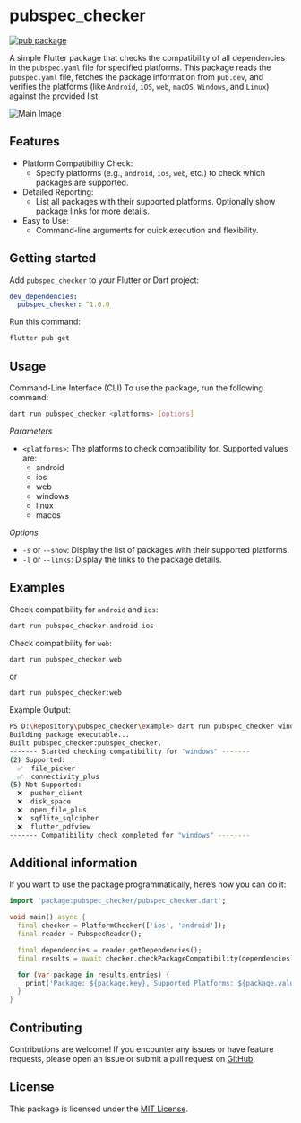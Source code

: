 # pubspec_checker
[![pub package](https://img.shields.io/pub/v/pubspec_checker.svg)](https://pub.dev/packages/pubspec_checker)

A simple Flutter package that checks the compatibility of all dependencies in the `pubspec.yaml` file for specified platforms. This package reads the `pubspec.yaml` file, fetches the package information from `pub.dev`, and verifies the platforms (like `Android`, `iOS`, `web`, `macOS`, `Windows`, and `Linux`) against the provided list.
<!-- 
This README describes the package. If you publish this package to pub.dev,
this README's contents appear on the landing page for your package.

For information about how to write a good package README, see the guide for
[writing package pages](https://dart.dev/guides/libraries/writing-package-pages). 

For general information about developing packages, see the Dart guide for
[creating packages](https://dart.dev/guides/libraries/create-library-packages)
and the Flutter guide for
[developing packages and plugins](https://flutter.dev/developing-packages). 
-->
![Main Image][main-image]

[main-image]: https://github.com/marianz-bonfire/pubspec_checker/blob/master/assets/demo.jpg


## Features

- Platform Compatibility Check:
    - Specify platforms (e.g., `android`, `ios`, `web`, etc.) to check which packages are supported.
- Detailed Reporting:
    - List all packages with their supported platforms.
Optionally show package links for more details.
- Easy to Use:
     - Command-line arguments for quick execution and flexibility.


## Getting started

Add `pubspec_checker` to your Flutter or Dart project:

```yaml
dev_dependencies:
  pubspec_checker: ^1.0.0
```
Run this command:
```bash
flutter pub get
```

## Usage

Command-Line Interface (CLI)
To use the package, run the following command:

```bash
dart run pubspec_checker <platforms> [options]
```
_Parameters_
- `<platforms>`: The platforms to check compatibility for. Supported values are:
    - android
    - ios
    - web
    - windows
    - linux
    - macos

_Options_
- `-s` or `--show`: Display the list of packages with their supported platforms.
- `-l` or `--links`: Display the links to the package details.

## Examples
Check compatibility for `android` and `ios`:

```bash
dart run pubspec_checker android ios
```
Check compatibility for `web`:
```bash
dart run pubspec_checker web
```
or
```bash
dart run pubspec_checker:web
```

Example Output:

```bash
PS D:\Repository\pubspec_checker\example> dart run pubspec_checker windows ios
Building package executable...
Built pubspec_checker:pubspec_checker.
------- Started checking compatibility for "windows" -------
(2) Supported:
  ✅  file_picker
  ✅  connectivity_plus
(5) Not Supported:
  ❌  pusher_client
  ❌  disk_space
  ❌  open_file_plus
  ❌  sqflite_sqlcipher
  ❌  flutter_pdfview
------- Compatibility check completed for "windows" --------
```


## Additional information

If you want to use the package programmatically, here’s how you can do it:

```dart
import 'package:pubspec_checker/pubspec_checker.dart';

void main() async {
  final checker = PlatformChecker(['ios', 'android']);
  final reader = PubspecReader();

  final dependencies = reader.getDependencies();
  final results = await checker.checkPackageCompatibility(dependencies);

  for (var package in results.entries) {
    print('Package: ${package.key}, Supported Platforms: ${package.value.join(", ")}');
  }
}
```

## Contributing
Contributions are welcome! If you encounter any issues or have feature requests, please open an issue or submit a pull request on [GitHub](https://github.com/marianz-bonfire/pubspec_checker).

## License
This package is licensed under the [MIT License](https://mit-license.org/).
